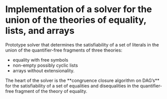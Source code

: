 # Implementation of a solver for the union of the theories of equality, lists, and arrays

Prototype solver that determines the satisfiability of a set of literals in the union of the quantifier-free fragments of three theories: 

- equality with free symbols
- non-empty possibly cyclic lists
- arrays without extensionality.

<p>
The heart of the solver is the **congruence closure algorithm on DAG’s** for the satisfiability of a set of equalities and disequalities in the quantifier-free fragment of the theory of equality. 
</p>
